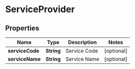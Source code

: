 
# ServiceProvider

## Properties
Name | Type | Description | Notes
------------ | ------------- | ------------- | -------------
**serviceCode** | **String** | Service Code |  [optional]
**serviceName** | **String** | Service Name |  [optional]



